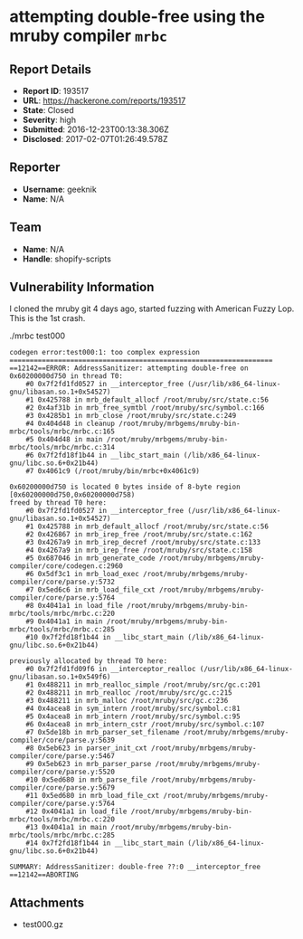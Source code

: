 # attempting double-free using the mruby compiler `mrbc`

## Report Details
- **Report ID**: 193517
- **URL**: https://hackerone.com/reports/193517
- **State**: Closed
- **Severity**: high
- **Submitted**: 2016-12-23T00:13:38.306Z
- **Disclosed**: 2017-02-07T01:26:49.578Z

## Reporter
- **Username**: geeknik
- **Name**: N/A

## Team
- **Name**: N/A
- **Handle**: shopify-scripts

## Vulnerability Information
I cloned the mruby git 4 days ago, started fuzzing with American Fuzzy Lop. This is the 1st crash. 

./mrbc test000
```
codegen error:test000:1: too complex expression
=================================================================
==12142==ERROR: AddressSanitizer: attempting double-free on 0x60200000d750 in thread T0:
    #0 0x7f2fd1fd0527 in __interceptor_free (/usr/lib/x86_64-linux-gnu/libasan.so.1+0x54527)
    #1 0x425788 in mrb_default_allocf /root/mruby/src/state.c:56
    #2 0x4af31b in mrb_free_symtbl /root/mruby/src/symbol.c:166
    #3 0x4285b1 in mrb_close /root/mruby/src/state.c:249
    #4 0x404d48 in cleanup /root/mruby/mrbgems/mruby-bin-mrbc/tools/mrbc/mrbc.c:165
    #5 0x404d48 in main /root/mruby/mrbgems/mruby-bin-mrbc/tools/mrbc/mrbc.c:314
    #6 0x7f2fd18f1b44 in __libc_start_main (/lib/x86_64-linux-gnu/libc.so.6+0x21b44)
    #7 0x4061c9 (/root/mruby/bin/mrbc+0x4061c9)

0x60200000d750 is located 0 bytes inside of 8-byte region [0x60200000d750,0x60200000d758)
freed by thread T0 here:
    #0 0x7f2fd1fd0527 in __interceptor_free (/usr/lib/x86_64-linux-gnu/libasan.so.1+0x54527)
    #1 0x425788 in mrb_default_allocf /root/mruby/src/state.c:56
    #2 0x426867 in mrb_irep_free /root/mruby/src/state.c:162
    #3 0x4267a9 in mrb_irep_decref /root/mruby/src/state.c:133
    #4 0x4267a9 in mrb_irep_free /root/mruby/src/state.c:158
    #5 0x687046 in mrb_generate_code /root/mruby/mrbgems/mruby-compiler/core/codegen.c:2960
    #6 0x5df3c1 in mrb_load_exec /root/mruby/mrbgems/mruby-compiler/core/parse.y:5732
    #7 0x5ed6c6 in mrb_load_file_cxt /root/mruby/mrbgems/mruby-compiler/core/parse.y:5764
    #8 0x4041a1 in load_file /root/mruby/mrbgems/mruby-bin-mrbc/tools/mrbc/mrbc.c:220
    #9 0x4041a1 in main /root/mruby/mrbgems/mruby-bin-mrbc/tools/mrbc/mrbc.c:285
    #10 0x7f2fd18f1b44 in __libc_start_main (/lib/x86_64-linux-gnu/libc.so.6+0x21b44)

previously allocated by thread T0 here:
    #0 0x7f2fd1fd09f6 in __interceptor_realloc (/usr/lib/x86_64-linux-gnu/libasan.so.1+0x549f6)
    #1 0x488211 in mrb_realloc_simple /root/mruby/src/gc.c:201
    #2 0x488211 in mrb_realloc /root/mruby/src/gc.c:215
    #3 0x488211 in mrb_malloc /root/mruby/src/gc.c:236
    #4 0x4acea8 in sym_intern /root/mruby/src/symbol.c:81
    #5 0x4acea8 in mrb_intern /root/mruby/src/symbol.c:95
    #6 0x4acea8 in mrb_intern_cstr /root/mruby/src/symbol.c:107
    #7 0x5de18b in mrb_parser_set_filename /root/mruby/mrbgems/mruby-compiler/core/parse.y:5639
    #8 0x5eb623 in parser_init_cxt /root/mruby/mrbgems/mruby-compiler/core/parse.y:5467
    #9 0x5eb623 in mrb_parser_parse /root/mruby/mrbgems/mruby-compiler/core/parse.y:5520
    #10 0x5ed680 in mrb_parse_file /root/mruby/mrbgems/mruby-compiler/core/parse.y:5679
    #11 0x5ed680 in mrb_load_file_cxt /root/mruby/mrbgems/mruby-compiler/core/parse.y:5764
    #12 0x4041a1 in load_file /root/mruby/mrbgems/mruby-bin-mrbc/tools/mrbc/mrbc.c:220
    #13 0x4041a1 in main /root/mruby/mrbgems/mruby-bin-mrbc/tools/mrbc/mrbc.c:285
    #14 0x7f2fd18f1b44 in __libc_start_main (/lib/x86_64-linux-gnu/libc.so.6+0x21b44)

SUMMARY: AddressSanitizer: double-free ??:0 __interceptor_free
==12142==ABORTING
```



## Attachments
- test000.gz
